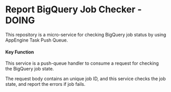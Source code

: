 # Report BigQuery Job Checker - DOING

This repository is a micro-service for checking BigQuery job status by using AppEngine Task Push Queue.

#### Key Function

This service is a push-queue handler to consume a request for checking the BigQuery job state.

The request body contains an unique job ID, and this service checks the job state, and report the errors if job fails.

###
